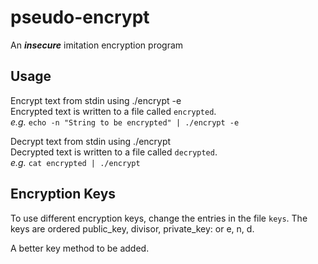 pseudo-encrypt
==============

An ***insecure*** imitation encryption program

Usage
-----

Encrypt text from stdin using ./encrypt -e  
Encrypted text is written to a file called `encrypted`.  
*e.g.* `echo -n "String to be encrypted" | ./encrypt -e`

Decrypt text from stdin using ./encrypt  
Decrypted text is written to a file called `decrypted`.  
*e.g.* `cat encrypted | ./encrypt`

Encryption Keys
---------------

To use different encryption keys, change the entries in the file `keys`. The keys are ordered public_key, divisor, private_key: or e, n, d.

A better key method to be added.
